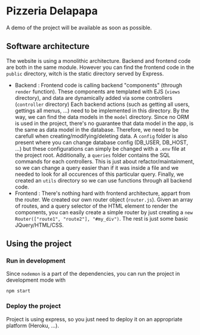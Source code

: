# Pizzeria Delapapa

A demo of the project will be available as soon as possible.

## Software architecture

The website is using a monolithic architecture. Backend and frontend code are both in the same module. However you can find the frontend code in the `public` directory, witch is the static directory served by Express.

- Backend :
Frontend code is calling backend "components" (through `render` function). These components are templated with EJS (`views` directory), and data are dynamically added via some controllers (`controller` directory)
Each backend actions (such as getting all users, gettings all menus, ...) need to be implemented in this directory.
By the way, we can find the data models in the `model` directory. Since no ORM is used in the project, there's no guarantee that data model in the app, is the same as data model in the database. Therefore, we need to be carefull when creating/modifying/deleting data.
A `config` folder is also present where you can change database config (DB_USER, DB_HOST, ...) but these configurations can simply be changed with a `.env` file at the project root.
Additionally, a `queries` folder contains the SQL commands for each controllers. This is just about refactor/maintainment, so we can change a query easier than if it was inside a file and we needed to look for all occurences of this particular query.
Finally, we created an `utils` directory so we can use functions through all backend code.
- Frontend :
There's nothing hard with frontend architecture, appart from the router. We created our own router object (`router.js`). Given an array of routes, and a query selector of the HTML element to render the components, you can easily create a simple router by just creating a `new Router(["route1", "route2"], "#my_div")`. The rest is just some basic JQuery/HTML/CSS.

## Using the project

### Run in development
Since `nodemon` is a part of the dependencies, you can run the project in development mode with 
```
npm start
```

### Deploy the project
Project is using express, so you just need to deploy it on an appropriate platform (Heroku, ...). 
